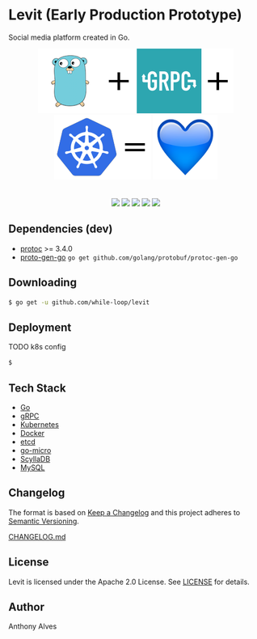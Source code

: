 Levit (Early Production Prototype)
=====

Social media platform created in Go.

<p align="center">
  <img src="assets/gopher.png"><img src="assets/plus.png">
  <img src="assets/grpc.png"><img src="assets/plus.png">
  <img src="assets/kubernetes.png"><img src="assets/equal.png">
  <img src="assets/blue-heart.png">
  <br><br><br>
  <a href="https://godoc.org/github.com/while-loop/levit"><img src="https://img.shields.io/badge/godoc-reference-blue.svg?style=flat-square"></a>
  <a href="https://travis-ci.org/while-loop/levit"><img src="https://img.shields.io/travis/while-loop/levit.svg?style=flat-square"></a>
  <a href="https://github.com/while-loop/levit/releases"><img src="https://img.shields.io/github/release/while-loop/levit.svg?style=flat-square"></a>
  <a href="https://coveralls.io/github/while-loop/levit"><img src="https://img.shields.io/coveralls/while-loop/levit.svg?style=flat-square"></a>
  <a href="LICENSE"><img src="https://img.shields.io/badge/license-Apache 2.0-blue.svg?style=flat-square"></a>
</p>

Dependencies (dev)
------------------

- [protoc](https://github.com/google/protobuf/releases) >= 3.4.0
- [proto-gen-go](https://github.com/golang/protpbuf)
```go get github.com/golang/protobuf/protoc-gen-go```

Downloading
-----------

```bash
$ go get -u github.com/while-loop/levit
```

Deployment
----------

TODO k8s config

```sh
$
```

Tech Stack
----------

- [Go](https://golang.org)
- [gRPC](https://grpc.io)
- [Kubernetes](https://kubernetes.io)
- [Docker](https://www.docker.com)
- [etcd](https://coreos.com/etcd/)
- [go-micro](https://micro.mu)
- [ScyllaDB](http://www.scylladb.com)
- [MySQL](https://www.mysql.com)

Changelog
---------

The format is based on [Keep a Changelog](http://keepachangelog.com/) 
and this project adheres to [Semantic Versioning](http://semver.org/).

[CHANGELOG.md](CHANGELOG.md)

License
-------
Levit is licensed under the Apache 2.0 License.
See [LICENSE](LICENSE) for details.

Author
------

Anthony Alves
